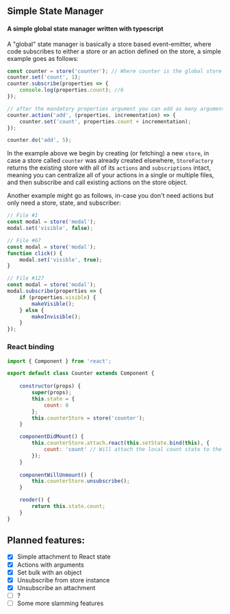 ## Simple State Manager

#### A simple global state manager written with typescript

A "global" state manager is basically a store based event-emitter, where code
subscribes to either a store or an action defined on the store, a simple example goes as follows:

```typescript
const counter = store('counter'); // Where counter is the global store's name
counter.set('count', 1);
counter.subscribe(properties => {
    console.log(properties.count); //6
});

// after the mandatory properties argument you can add as many arguments as needed
counter.action('add', (properties, incrementation) => {
    counter.set('count', properties.count + incrementation);
});

counter.do('add', 5);
```

In the example above we begin by creating (or fetching) a new `store`, in case a store called
`counter` was already created elsewhere, `StoreFactory` returns the existing store
with all of its `actions` and `subscriptions` intact, meaning you can centralize all
of your actions in a single or multiple files, and then subscribe and call existing
actions on the store object.

Another example might go as follows, in-case you don't need actions but only need a store,
state, and subscriber:

```typescript
// File #1
const modal = store('modal');
modal.set('visible', false);
```
```typescript
// File #67
const modal = store('modal');
function click() {
    modal.set('visible', true);
}
```
```typescript
// File #127
const modal = store('modal');
modal.subscribe(properties => {
    if (properties.visible) {
        makeVisible();
    } else {
        makeInvisible();
    }
});
```

### React binding
```javascript
import { Component } from 'react';

export default class Counter extends Component {
    
    constructor(props) {
        super(props);
        this.state = {
            count: 0
        };
        this.counterStore = store('counter');
    }

    componentDidMount() {
        this.counterStore.attach.react(this.setState.bind(this), {
            count: 'count' // Will attach the local count state to the global
        });
    }
    
    componentWillUnmount() {
        this.counterStore.unsubscribe();
    }

    render() {
        return this.state.count;
    }
}
```

## Planned features:
- [x] Simple attachment to React state
- [x] Actions with arguments
- [x] Set bulk with an object
- [x] Unsubscribe from store instance
- [x] Unsubscribe an attachment
- [ ] ?
- [ ] Some more slamming features